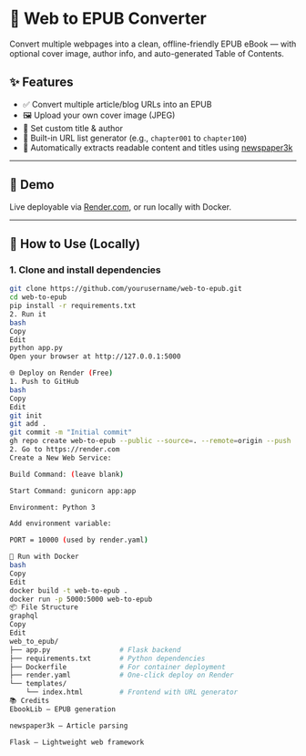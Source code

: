 # 📰 Web to EPUB Converter

Convert multiple webpages into a clean, offline-friendly EPUB eBook — with optional cover image, author info, and auto-generated Table of Contents.

## ✨ Features

- ✅ Convert multiple article/blog URLs into an EPUB
- 🖼️ Upload your own cover image (JPEG)
- 📝 Set custom title & author
- 🔗 Built-in URL list generator (e.g., `chapter001` to `chapter100`)
- 📑 Automatically extracts readable content and titles using [newspaper3k](https://github.com/codelucas/newspaper)

---

## 🚀 Demo

Live deployable via [Render.com](https://render.com), or run locally with Docker.

---

## 🧪 How to Use (Locally)

### 1. Clone and install dependencies

```bash
git clone https://github.com/yourusername/web-to-epub.git
cd web-to-epub
pip install -r requirements.txt
2. Run it
bash
Copy
Edit
python app.py
Open your browser at http://127.0.0.1:5000

🌐 Deploy on Render (Free)
1. Push to GitHub
bash
Copy
Edit
git init
git add .
git commit -m "Initial commit"
gh repo create web-to-epub --public --source=. --remote=origin --push
2. Go to https://render.com
Create a New Web Service:

Build Command: (leave blank)

Start Command: gunicorn app:app

Environment: Python 3

Add environment variable:

PORT = 10000 (used by render.yaml)

🐳 Run with Docker
bash
Copy
Edit
docker build -t web-to-epub .
docker run -p 5000:5000 web-to-epub
📦 File Structure
graphql
Copy
Edit
web_to_epub/
├── app.py                 # Flask backend
├── requirements.txt       # Python dependencies
├── Dockerfile             # For container deployment
├── render.yaml            # One-click deploy on Render
└── templates/
    └── index.html         # Frontend with URL generator
📚 Credits
EbookLib — EPUB generation

newspaper3k — Article parsing

Flask — Lightweight web framework
